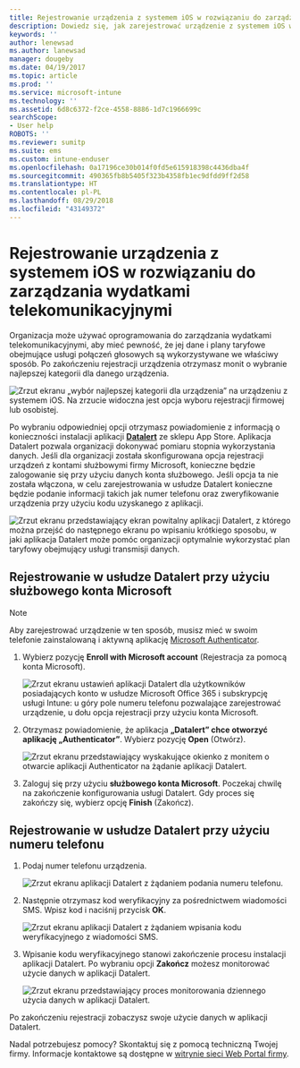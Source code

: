 ```yaml
---
title: Rejestrowanie urządzenia z systemem iOS w rozwiązaniu do zarządzania wydatkami telekomunikacyjnymi za pomocą usługi Intune
description: Dowiedz się, jak zarejestrować urządzenie z systemem iOS w rozwiązaniu do zarządzania wydatkami telekomunikacyjnymi.
keywords: ''
author: lenewsad
ms.author: lanewsad
manager: dougeby
ms.date: 04/19/2017
ms.topic: article
ms.prod: ''
ms.service: microsoft-intune
ms.technology: ''
ms.assetid: 6d8c6372-f2ce-4558-8886-1d7c1966699c
searchScope:
- User help
ROBOTS: ''
ms.reviewer: sumitp
ms.suite: ems
ms.custom: intune-enduser
ms.openlocfilehash: 0a17196ce30b014f0fd5e615918398c4436dba4f
ms.sourcegitcommit: 490365fb8b5405f323b4358fb1ec9dfdd9ff2d58
ms.translationtype: HT
ms.contentlocale: pl-PL
ms.lasthandoff: 08/29/2018
ms.locfileid: "43149372"
---
```

# <a name="enroll-your-ios-device-in-telecom-expense-management"></a>Rejestrowanie urządzenia z systemem iOS w rozwiązaniu do zarządzania wydatkami telekomunikacyjnymi

Organizacja może używać oprogramowania do zarządzania wydatkami telekomunikacyjnymi, aby mieć pewność, że jej dane i plany taryfowe obejmujące usługi połączeń głosowych są wykorzystywane we właściwy sposób. Po zakończeniu rejestracji urządzenia otrzymasz monit o wybranie najlepszej kategorii dla danego urządzenia.

  ![Zrzut ekranu „wybór najlepszej kategorii dla urządzenia” na urządzeniu z systemem iOS. Na zrzucie widoczna jest opcja wyboru rejestracji firmowej lub osobistej.](./media/ios-enroll-10-tem-select-best-category.png)

Po wybraniu odpowiedniej opcji otrzymasz powiadomienie z informacją o konieczności instalacji aplikacji [__Datalert__](https://itunes.apple.com/app/datalert/id771029268?mt=8) ze sklepu App Store. Aplikacja Datalert pozwala organizacji dokonywać pomiaru stopnia wykorzystania danych. Jeśli dla organizacji została skonfigurowana opcja rejestracji urządzeń z kontami służbowymi firmy Microsoft, konieczne będzie zalogowanie się przy użyciu danych konta służbowego. Jeśli opcja ta nie została włączona, w celu zarejestrowania w usłudze Datalert konieczne będzie podanie informacji takich jak numer telefonu oraz zweryfikowanie urządzenia przy użyciu kodu uzyskanego z aplikacji.

  ![Zrzut ekranu przedstawiający ekran powitalny aplikacji Datalert, z którego można przejść do następnego ekranu po wpisaniu krótkiego sposobu, w jaki aplikacja Datalert może pomóc organizacji optymalnie wykorzystać plan taryfowy obejmujący usługi transmisji danych.](./media/ios-enroll-11-tem-datalert-setup.png)

## <a name="enroll-into-datalert-using-your-microsoft-work-or-school-account"></a>Rejestrowanie w usłudze Datalert przy użyciu służbowego konta Microsoft

> [!NOTE]
> Aby zarejestrować urządzenie w ten sposób, musisz mieć w swoim telefonie zainstalowaną i aktywną aplikację [Microsoft Authenticator](https://docs.microsoft.com/azure/multi-factor-authentication/end-user/microsoft-authenticator-app-how-to).

1. Wybierz pozycję __Enroll with Microsoft account__ (Rejestracja za pomocą konta Microsoft).

   ![Zrzut ekranu ustawień aplikacji Datalert dla użytkowników posiadających konto w usłudze Microsoft Office 365 i subskrypcję usługi Intune: u góry pole numeru telefonu pozwalające zarejestrować urządzenie, u dołu opcja rejestracji przy użyciu konta Microsoft.](./media/ios-enroll-11a-tem-datalert-enroll-msft-account.png)

2. Otrzymasz powiadomienie, że aplikacja __„Datalert” chce otworzyć aplikację „Authenticator”__. Wybierz pozycję __Open__ (Otwórz).

   ![Zrzut ekranu przedstawiający wyskakujące okienko z monitem o otwarcie aplikacji Authenticator na żądanie aplikacji Datalert.](./media/ios-enroll-11b-tem-datalert-open-authenticator.png)

3. Zaloguj się przy użyciu __służbowego konta Microsoft__. Poczekaj chwilę na zakończenie konfigurowania usługi Datalert. Gdy proces się zakończy się, wybierz opcję __Finish__ (Zakończ).

## <a name="enroll-into-datalert-using-your-phone-number"></a>Rejestrowanie w usłudze Datalert przy użyciu numeru telefonu

1. Podaj numer telefonu urządzenia.

   ![Zrzut ekranu aplikacji Datalert z żądaniem podania numeru telefonu.](./media/ios-enroll-12-tem-datalert-phone-number.png)

2. Następnie otrzymasz kod weryfikacyjny za pośrednictwem wiadomości SMS. Wpisz kod i naciśnij przycisk __OK__.

   ![Zrzut ekranu aplikacji Datalert z żądaniem wpisania kodu weryfikacyjnego z wiadomości SMS.](./media/ios-enroll-13-tem-datalert-sms.png)

3. Wpisanie kodu weryfikacyjnego stanowi zakończenie procesu instalacji aplikacji Datalert. Po wybraniu opcji __Zakończ__ możesz monitorować użycie danych w aplikacji Datalert.

   ![Zrzut ekranu przedstawiający proces monitorowania dziennego użycia danych w aplikacji Datalert.](./media/ios-enroll-14-tem-datalert-monitoring-active.png)

Po zakończeniu rejestracji zobaczysz swoje użycie danych w aplikacji Datalert.

Nadal potrzebujesz pomocy? Skontaktuj się z pomocą techniczną Twojej firmy. Informacje kontaktowe są dostępne w [witrynie sieci Web Portal firmy](https://go.microsoft.com/fwlink/?linkid=2010980).
